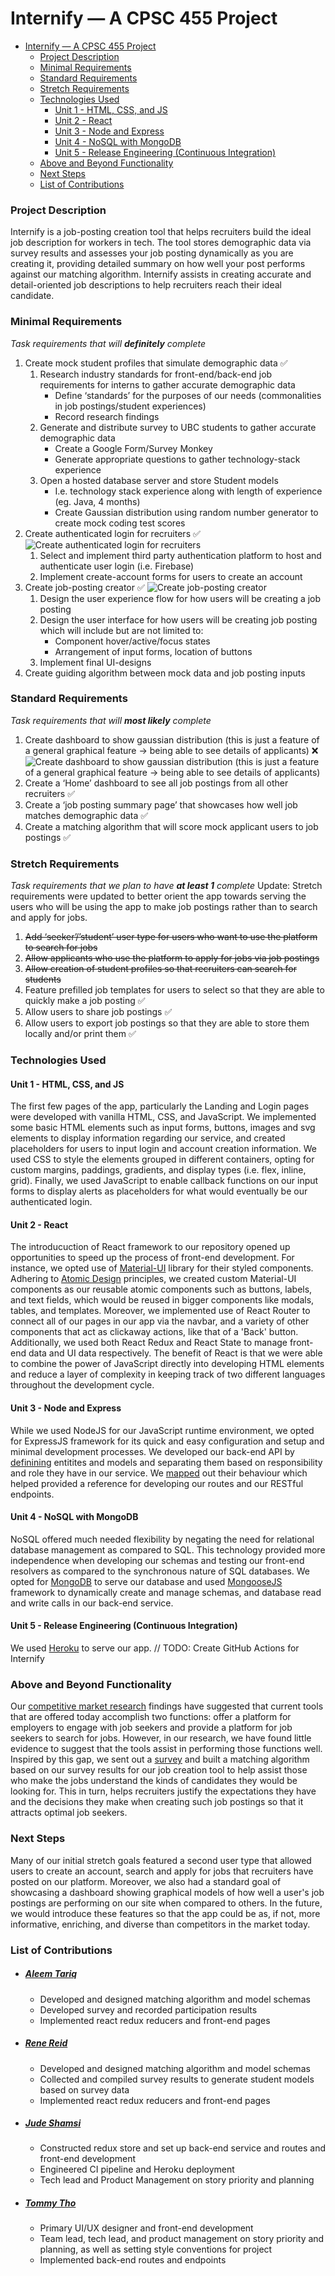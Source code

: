 # Internify — A CPSC 455 Project

<!-- @import "[TOC]" {cmd="toc" depthFrom=1 depthTo=6 orderedList=false} -->

<!-- code_chunk_output -->

- [Internify — A CPSC 455 Project](#internify-a-cpsc-455-project)
    - [Project Description](#project-description)
    - [Minimal Requirements](#minimal-requirements)
    - [Standard Requirements](#standard-requirements)
    - [Stretch Requirements](#stretch-requirements)
    - [Technologies Used](#technologies-used)
      - [Unit 1 - HTML, CSS, and JS](#unit-1-html-css-and-js)
      - [Unit 2 - React](#unit-2-react)
      - [Unit 3 - Node and Express](#unit-3-node-and-express)
      - [Unit 4 - NoSQL with MongoDB](#unit-4-nosql-with-mongodb)
      - [Unit 5 - Release Engineering (Continuous Integration)](#unit-5-release-engineering-continuous-integration)
    - [Above and Beyond Functionality](#above-and-beyond-functionality)
    - [Next Steps](#next-steps)
    - [List of Contributions](#list-of-contributions)

<!-- /code_chunk_output -->

### Project Description

Internify is a job-posting creation tool that helps recruiters build the ideal job description for workers in tech. The tool stores demographic data via survey results and assesses your job posting dynamically as you are creating it, providing detailed summary on how well your post performs against our matching algorithm. Internify assists in creating accurate and detail-oriented job descriptions to help recruiters reach their ideal candidate.

### Minimal Requirements

_Task requirements that will **definitely** complete_

1. Create mock student profiles that simulate demographic data ✅
   1. Research industry standards for front-end/back-end job requirements for interns to gather accurate demographic data
      - Define ‘standards’ for the purposes of our needs (commonalities in job postings/student experiences)
      - Record research findings
   2. Generate and distribute survey to UBC students to gather accurate demographic data
      - Create a Google Form/Survey Monkey
      - Generate appropriate questions to gather technology-stack experience
   3. Open a hosted database server and store Student models
      - I.e. technology stack experience along with length of experience (eg. Java, 4 months)
      - Create Gaussian distribution using random number generator to create mock coding test scores
2. Create authenticated login for recruiters ✅
![Create authenticated login for recruiters](docs/prototypes/low-fi-home-page.jpg)
   1. Select and implement third party authentication platform to host and authenticate user login (i.e. Firebase)
   2. Implement create-account forms for users to create an account
3. Create job-posting creator ✅
![Create job-posting creator](docs/prototypes/low-fi-job-create-page.jpg)
   1. Design the user experience flow for how users will be creating a job posting
   2. Design the user interface for how users will be creating job posting which will include but are not limited to:
      - Component hover/active/focus states
      - Arrangement of input forms, location of buttons
   3. Implement final UI-designs
4. Create guiding algorithm between mock data and job posting inputs

### Standard Requirements

_Task requirements that will **most likely** complete_

1. Create dashboard to show gaussian distribution (this is just a feature of a general graphical feature → being able to see details of applicants) ❌
![Create dashboard to show gaussian distribution (this is just a feature of a general graphical feature → being able to see details of applicants)](docs/prototypes/low-fi-analytics-page.jpg)
2. Create a ‘Home’ dashboard to see all job postings from all other recruiters ✅
3. Create a ‘job posting summary page’ that showcases how well job matches demographic data ✅
4. Create a matching algorithm that will score mock applicant users to job postings ✅

### Stretch Requirements

_Task requirements that we plan to have **at least 1** complete_
Update: Stretch requirements were updated to better orient the app towards serving the users who will be using the app to make job postings rather than to search and apply for jobs.

1. ~~Add ‘seeker’/’student’ user type for users who want to use the platform to search for jobs~~
2. ~~Allow applicants who use the platform to apply for jobs via job postings~~
3. ~~Allow creation of student profiles so that recruiters can search for students~~
4. Feature prefilled job templates for users to select so that they are able to quickly make a job posting ✅
5. Allow users to share job postings ✅
6. Allow users to export job postings so that they are able to store them locally and/or print them ✅

### Technologies Used
#### Unit 1 - HTML, CSS, and JS
The first few pages of the app, particularly the Landing and Login pages were developed with vanilla HTML, CSS, and JavaScript. We implemented some basic HTML elements such as input forms, buttons, images and svg elements to display information regarding our service, and created placeholders for users to input login and account creation information. We used CSS to style the elements grouped in different containers, opting for custom margins, paddings, gradients, and display types (i.e. flex, inline, grid). Finally, we used JavaScript to enable callback functions on our input forms to display alerts as placeholders for what would eventually be our authenticated login. 

#### Unit 2 - React
The introducuction of React framework to our repository opened up opportunities to speed up the process of front-end development. For instance, we opted use of [Material-UI](https://material-ui.com/) library for their styled components. Adhering to [Atomic Design](https://bradfrost.com/blog/post/atomic-web-design/) principles, we created custom Material-UI components as our reusable atomic components such as buttons, labels, and text fields, which would be reused in bigger components like modals, tables, and templates. Moreover, we implemented use of React Router to connect all of our pages in our app via the navbar, and a variety of other components that act as clickaway actions, like that of a 'Back' button. Additionally, we used both React Redux and React State to manage front-end data and UI data respectively. The benefit of React is that we were able to combine the power of JavaScript directly into developing HTML elements and reduce a layer of complexity in keeping track of two different languages throughout the development cycle.

#### Unit 3 - Node and Express
While we used NodeJS for our JavaScript runtime environment, we opted for ExpressJS framework for its quick and easy configuration and setup and minimal development processes. We developed our back-end API by [definining](docs/student_schema.pdf) entitites and models and separating them based on responsibility and role they have in our service. We [mapped](docs/internify_backend.pdf) out their behaviour which helped provided a reference for developing our routes and our RESTful endpoints.

#### Unit 4 - NoSQL with MongoDB
NoSQL offered much needed flexibility by negating the need for relational database management as compared to SQL. This technology provided more independence when developing our schemas and testing our front-end resolvers as compared to the synchronous nature of SQL databases. We opted for [MongoDB](https://www.mongodb.com/) to serve our database and used [MongooseJS](https://mongoosejs.com/) framework to dynamically create and manage schemas, and database read and write calls in our back-end service.

#### Unit 5 - Release Engineering (Continuous Integration)
We used [Heroku](https://heroku.com/) to serve our app. 
// TODO: Create GitHub Actions for Internify

### Above and Beyond Functionality
Our [competitive market research](https://docs.google.com/spreadsheets/d/1RwHaJzBzlbhb0f8zTX8MSj9uOg5pcDzJ_NcD-DM48xI/edit?usp=sharing) findings have suggested that current tools that are offered today accomplish two functions: offer a platform for employers to engage with job seekers and provide a platform for job seekers to search for jobs. However, in our research, we have found little evidence to suggest that the tools assist in performing those functions well. Inspired by this gap, we sent out a [survey](https://docs.google.com/forms/d/1ov32kG-xpftnhp7Dh6pAyf6WEnococCOzd0Jgdo5FA8/edit?usp=drive_web) and built a matching algorithm based on our survey results for our job creation tool to help assist those who make the jobs understand the kinds of candidates they would be looking for. This in turn, helps recruiters justify the expectations they have and the decisions they make when creating such job postings so that it attracts optimal job seekers.

### Next Steps
Many of our initial stretch goals featured a second user type that allowed users to create an account, search and apply for jobs that recruiters have posted on our platform. Moreover, we also had a standard goal of showcasing a dashboard showing graphical models of how well a user's job postings are performing on our site when compared to others. In the future, we would introduce these features so that the app could be as, if not, more informative, enriching, and diverse than competitors in the market today.

### List of Contributions
- ##### [Aleem Tariq](https://github.com/aleemer)
  - Developed and designed matching algorithm and model schemas 
  - Developed survey and recorded participation results
  - Implemented react redux reducers and front-end pages
- ##### [Rene Reid](https://github.com/ReneReid)
  - Developed and designed matching algorithm and model schemas
  - Collected and compiled survey results to generate student models based on survey data
  - Implemented react redux reducers and front-end pages
- ##### [Jude Shamsi](https://github.com/JudeShamsi)
  - Constructed redux store and set up back-end service and routes and front-end development
  - Engineered CI pipeline and Heroku deployment
  - Tech lead and Product Management on story priority and planning
- ##### [Tommy Tho](https://github.com/tommytwm)
  - Primary UI/UX designer and front-end development
  - Team lead, tech lead, and product management on story priority and planning, as well as setting style conventions for project
  - Implemented back-end routes and endpoints
